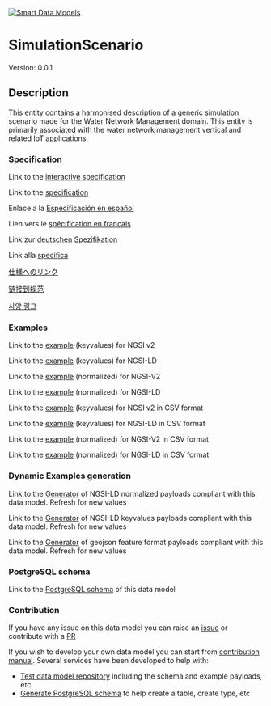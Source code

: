[![Smart Data Models](https://smartdatamodels.org/wp-content/uploads/2022/01/SmartDataModels_logo.png "Logo")](https://smartdatamodels.org)
# SimulationScenario
Version: 0.0.1

## Description 

This entity contains a harmonised description of a generic simulation scenario made for the Water Network Management domain. This entity is primarily associated with the water network management vertical and related IoT applications.
### Specification

Link to the [interactive specification](https://swagger.lab.fiware.org/?url=https://smart-data-models.github.io/dataModel.WaterDistributionManagementEPANET/SimulationScenario/swagger.yaml)

Link to the [specification](https://github.com/smart-data-models/dataModel.WaterDistributionManagementEPANET/blob/master/SimulationScenario/doc/spec.md)

Enlace a la [Especificación en español](https://github.com/smart-data-models/dataModel.WaterDistributionManagementEPANET/blob/master/SimulationScenario/doc/spec_ES.md)

Lien vers le [spécification en français](https://github.com/smart-data-models/dataModel.WaterDistributionManagementEPANET/blob/master/SimulationScenario/doc/spec_FR.md)

Link zur [deutschen Spezifikation](https://github.com/smart-data-models/dataModel.WaterDistributionManagementEPANET/blob/master/SimulationScenario/doc/spec_DE.md)

Link alla [specifica](https://github.com/smart-data-models/dataModel.WaterDistributionManagementEPANET/blob/master/SimulationScenario/doc/spec_IT.md)

[仕様へのリンク](https://github.com/smart-data-models/dataModel.WaterDistributionManagementEPANET/blob/master/SimulationScenario/doc/spec_JA.md)

[链接到规范](https://github.com/smart-data-models/dataModel.WaterDistributionManagementEPANET/blob/master/SimulationScenario/doc/spec_ZH.md)

[사양 링크](https://github.com/smart-data-models/dataModel.WaterDistributionManagementEPANET/blob/master/SimulationScenario/doc/spec_KO.md)
### Examples

Link to the [example](https://smart-data-models.github.io/dataModel.WaterDistributionManagementEPANET/SimulationScenario/examples/example.json) (keyvalues) for NGSI v2

Link to the [example](https://smart-data-models.github.io/dataModel.WaterDistributionManagementEPANET/SimulationScenario/examples/example.jsonld) (keyvalues) for NGSI-LD

Link to the [example](https://smart-data-models.github.io/dataModel.WaterDistributionManagementEPANET/SimulationScenario/examples/example-normalized.json) (normalized) for NGSI-V2

Link to the [example](https://smart-data-models.github.io/dataModel.WaterDistributionManagementEPANET/SimulationScenario/examples/example-normalized.jsonld) (normalized) for NGSI-LD

Link to the [example](https://github.com/smart-data-models/dataModel.WaterDistributionManagementEPANET/blob/master/SimulationScenario/examples/example.json.csv) (keyvalues) for NGSI v2 in CSV format

Link to the [example](https://github.com/smart-data-models/dataModel.WaterDistributionManagementEPANET/blob/master/SimulationScenario/examples/example.jsonld.csv) (keyvalues) for NGSI-LD in CSV format

Link to the [example](https://github.com/smart-data-models/dataModel.WaterDistributionManagementEPANET/blob/master/SimulationScenario/examples/example-normalized.json.csv) (normalized) for NGSI-V2 in CSV format

Link to the [example](https://github.com/smart-data-models/dataModel.WaterDistributionManagementEPANET/blob/master/SimulationScenario/examples/example-normalized.jsonld.csv) (normalized) for NGSI-LD in CSV format
### Dynamic Examples generation

Link to the [Generator](https://smartdatamodels.org/extra/ngsi-ld_generator.php?schemaUrl=https://raw.githubusercontent.com/smart-data-models/dataModel.WaterDistributionManagementEPANET/master/SimulationScenario/schema.json&email=info@smartdatamodels.org) of NGSI-LD normalized payloads compliant with this data model. Refresh for new values

Link to the [Generator](https://smartdatamodels.org/extra/ngsi-ld_generator_keyvalues.php?schemaUrl=https://raw.githubusercontent.com/smart-data-models/dataModel.WaterDistributionManagementEPANET/master/SimulationScenario/schema.json&email=info@smartdatamodels.org) of NGSI-LD keyvalues payloads compliant with this data model. Refresh for new values

Link to the [Generator](https://smartdatamodels.org/extra/geojson_features_generator.php?schemaUrl=https://raw.githubusercontent.com/smart-data-models/dataModel.WaterDistributionManagementEPANET/master/SimulationScenario/schema.json&email=info@smartdatamodels.org) of geojson feature format payloads compliant with this data model. Refresh for new values
### PostgreSQL schema

Link to the [PostgreSQL schema](https://github.com/smart-data-models/dataModel.WaterDistributionManagementEPANET/blob/master/SimulationScenario/schema.sql) of this data model
### Contribution

 If you have any issue on this data model you can raise an [issue](https://github.com/smart-data-models/dataModel.WaterDistributionManagementEPANET/issues)  or contribute with a [PR](https://github.com/smart-data-models/dataModel.WaterDistributionManagementEPANET/pulls)

 If you wish to develop your own data model you can start from [contribution manual](https://bit.ly/contribution_manual). Several services have been developed to help with: 
 - [Test data model repository](https://smartdatamodels.org/index.php/data-models-contribution-api/) including the schema and example payloads, etc
 - [Generate PostgreSQL schema](https://smartdatamodels.org/index.php/sql-service/) to help create a table, create type, etc
